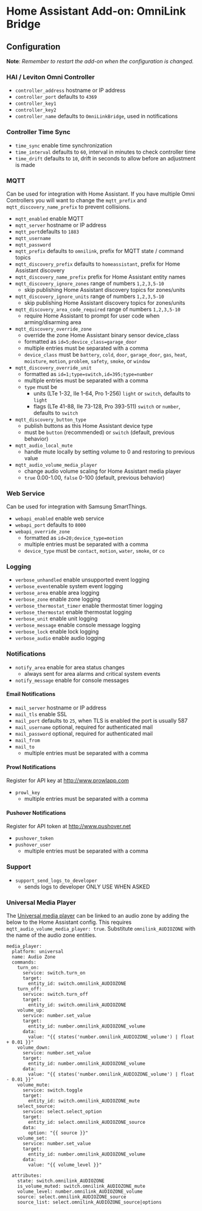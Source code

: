 # Home Assistant Add-on: OmniLink Bridge

## Configuration
**Note**: _Remember to restart the add-on when the configuration is changed._

### HAI / Leviton Omni Controller
- `controller_address` hostname or IP address
- `controller_port` defaults to `4369`
- `controller_key1`
- `controller_key2`
- `controller_name` defaults to `OmniLinkBridge`, used in notifications

### Controller Time Sync
- `time_sync` enable time synchronization
- `time_interval` defaults to `60`, interval in minutes to check controller time
- `time_drift` defaults to `10`, drift in seconds to allow before an adjustment is made

### MQTT
Can be used for integration with Home Assistant. If you have multiple Omni Controllers you will want to change the `mqtt_prefix` and `mqtt_discovery_name_prefix` to prevent collisions.
- `mqtt_enabled` enable MQTT
- `mqtt_server` hostname or IP address
- `mqtt_port`defaults to `1883`
- `mqtt_username`
- `mqtt_password`
- `mqtt_prefix` defaults to `omnilink`, prefix for MQTT state / command topics
- `mqtt_discovery_prefix` defaults to `homeassistant`, prefix for Home Assistant discovery
- `mqtt_discovery_name_prefix` prefix for Home Assistant entity names
- `mqtt_discovery_ignore_zones` range of numbers `1,2,3,5-10`
  - skip publishing Home Assistant discovery topics for zones/units
- `mqtt_discovery_ignore_units` range of numbers `1,2,3,5-10`
  - skip publishing Home Assistant discovery topics for zones/units
- `mqtt_discovery_area_code_required`  range of numbers `1,2,3,5-10`
  - require Home Assistant to prompt for user code when arming/disarming area
- `mqtt_discovery_override_zone`
  - override the zone Home Assistant binary sensor device_class
  - formatted as `id=5;device_class=garage_door`
  - multiple entries must be separated with a comma
  - `device_class` must be `battery`, `cold`, `door`, `garage_door`, `gas`, `heat`, `moisture`, `motion`, `problem`, `safety`, `smoke`, or `window`
- `mqtt_discovery_override_unit`
  - formatted as `id=1;type=switch,id=395;type=number`
  - multiple entries must be separated with a comma
  - `type` must be
    - units (LTe 1-32, IIe 1-64, Pro 1-256) `light` or `switch`, defaults to `light`
    - flags (LTe 41-88, IIe 73-128, Pro 393-511) `switch` or `number`, defaults to `switch`
- `mqtt_discovery_button_type`
  - publish buttons as this Home Assistant device type
  - must be `button` (recommended) or `switch` (default, previous behavior)
- `mqtt_audio_local_mute`
  - handle mute locally by setting volume to 0 and restoring to previous value
- `mqtt_audio_volume_media_player`
  - change audio volume scaling for Home Assistant media player
  - `true` 0.00-1.00, `false` 0-100 (default, previous behavior)

### Web Service
Can be used for integration with Samsung SmartThings.
- `webapi_enabled` enable web service
- `webapi_port` defaults to `8000`
- `webapi_override_zone`
  - formatted as `id=20;device_type=motion`
  - multiple entries must be separated with a comma
  - `device_type` must be `contact`, `motion`, `water`, `smoke`, or `co`

### Logging
- `verbose_unhandled` enable unsupported event logging
- `verbose_event`enable system event logging
- `verbose_area` enable area logging
- `verbose_zone` enable zone logging
- `verbose_thermostat_timer` enable thermostat timer logging
- `verbose_thermostat` enable thermostat logging
- `verbose_unit` enable unit logging
- `verbose_message` enable console message logging
- `verbose_lock` enable lock logging
- `verbose_audio` enable audio logging

### Notifications
- `notify_area` enable for area status changes
  - always sent for area alarms and critical system events
- `notify_message` enable for console messages

#### Email Notifications
- `mail_server` hostname or IP address
- `mail_tls` enable SSL
- `mail_port` defaults to `25`, when TLS is enabled the port is usually 587
- `mail_username` optional, required for authenticated mail
- `mail_password` optional, required for authenticated mail
- `mail_from`
- `mail_to`
  - multiple entries must be separated with a comma

#### Prowl Notifications
Register for API key at http://www.prowlapp.com
- `prowl_key`
  - multiple entries must be separated with a comma

#### Pushover Notifications
Register for API token at http://www.pushover.net
- `pushover_token`
- `pushover_user`
  - multiple entries must be separated with a comma
  
### Support
- `support_send_logs_to_developer`
  - sends logs to developer ONLY USE WHEN ASKED

### Universal Media Player
The [Universal media player](https://www.home-assistant.io/integrations/universal/) can be linked to an audio zone by adding the below to the Home Assistant config. This requires `mqtt_audio_volume_media_player: true`. Substitute `omnilink_AUDIOZONE` with the name of the audio zone entities.

```
media_player:
  platform: universal
  name: Audio Zone
  commands:
    turn_on:
      service: switch.turn_on
      target:
        entity_id: switch.omnilink_AUDIOZONE
    turn_off:
      service: switch.turn_off
      target:
        entity_id: switch.omnilink_AUDIOZONE
    volume_up:
      service: number.set_value
      target:
        entity_id: number.omnilink_AUDIOZONE_volume
      data:
        value: "{{ states('number.omnilink_AUDIOZONE_volume') | float + 0.01 }}"
    volume_down:
      service: number.set_value
      target:
        entity_id: number.omnilink_AUDIOZONE_volume
      data:
        value: "{{ states('number.omnilink_AUDIOZONE_volume') | float - 0.01 }}"
    volume_mute:
      service: switch.toggle
      target:
        entity_id: switch.omnilink_AUDIOZONE_mute
    select_source:
      service: select.select_option
      target:
        entity_id: select.omnilink_AUDIOZONE_source
      data:
        option: "{{ source }}"
    volume_set:
      service: number.set_value
      target:
        entity_id: number.omnilink_AUDIOZONE_volume
      data:
        value: "{{ volume_level }}"

  attributes:
    state: switch.omnilink_AUDIOZONE
    is_volume_muted: switch.omnilink_AUDIOZONE_mute
    volume_level: number.omnilink_AUDIOZONE_volume
    source: select.omnilink_AUDIOZONE_source
    source_list: select.omnilink_AUDIOZONE_source|options
```